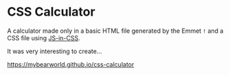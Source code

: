 # CSS Calculator

A calculator made only in a basic HTML file generated by the Emmet `!` and a CSS file using [JS-in-CSS](https://github.com/ajkachnic/js-in-css).

It was very interesting to create...

<https://mybearworld.github.io/css-calculator>
